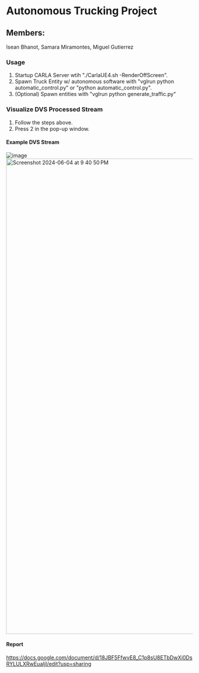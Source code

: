 # Autonomous Trucking Project

## Members:
Isean Bhanot, Samara Miramontes, Miguel Gutierrez

### Usage
1. Startup CARLA Server wtih "./CarlaUE4.sh -RenderOffScreen".
2. Spawn Truck Entity w/ autonomous software with "vglrun python automatic_control.py" or "python automatic_control.py".
3. (Optional) Spawn entities with "vglrun python generate_traffic.py"

### Visualize DVS Processed Stream
1. Follow the steps above.
2. Press 2 in the pop-up window.

#### Example DVS Stream
![image](https://github.com/IseanB/AutonomousNavigationProject/assets/44033533/6dc2b107-c6aa-4c36-b4d4-266150494301)
<img width="1284" alt="Screenshot 2024-06-04 at 9 40 50 PM" src="https://github.com/IseanB/AutonomousNavigationProject/assets/44033533/df074e90-a748-4687-bae2-c9220e04658e">

#### Report
https://docs.google.com/document/d/18JBF5FfwvE8_C1p8sU8ETbDwXi0DsRYLULXRwEuaIjI/edit?usp=sharing 
